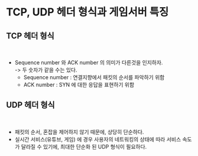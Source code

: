 # TCP, UDP 헤더 형식과 게임서버 특징

## TCP 헤더 형식

<figure><img src="../../../../.gitbook/assets/스크린샷 2024-01-06 15.32.40.png" alt=""><figcaption></figcaption></figure>

* Sequence number 와 ACK number 의 의미가 다른것을 인지하자.\
  \-> 두 숫자가 같을 수는 있다.
  * Sequence number : 연결지향에서 패킷의 순서를 파악하기 위함
  * ACK number : SYN 에 대한 응답을 표현하기 위함

## UDP 헤더 형식

<figure><img src="../../../../.gitbook/assets/스크린샷 2024-01-06 15.45.39.png" alt=""><figcaption></figcaption></figure>

* 패킷의 순서, 혼잡을 제어하지 않기 때문에, 상당히 단순하다.
* 실시간 서비스(유튜브, 게임) 에 경우 사용자의 네트워킹의 상태에 따라 서비스 속도가 달라질 수 있기에, 최대한 단순화 된 UDP 형식이 필요하다.
